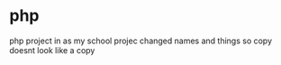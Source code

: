 # php

php project in as my school projec
changed names and things so copy doesnt look like a copy 
